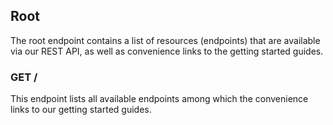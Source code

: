 ## Root

The root endpoint contains a list of resources (endpoints) that are available via our REST API, as well as convenience links to the getting started guides.

### <span class='get'>GET</span> /

This endpoint lists all available endpoints among which the convenience links to our getting started guides.
